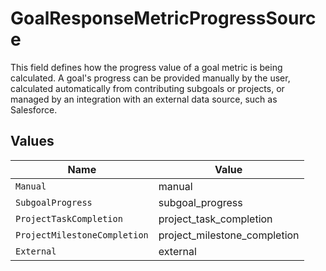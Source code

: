 # GoalResponseMetricProgressSource

This field defines how the progress value of a goal metric is being calculated. A goal's progress can be provided manually by the user, calculated automatically from contributing subgoals or projects, or managed by an integration with an external data source, such as Salesforce.


## Values

| Name                         | Value                        |
| ---------------------------- | ---------------------------- |
| `Manual`                     | manual                       |
| `SubgoalProgress`            | subgoal_progress             |
| `ProjectTaskCompletion`      | project_task_completion      |
| `ProjectMilestoneCompletion` | project_milestone_completion |
| `External`                   | external                     |